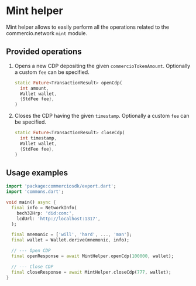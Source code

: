 # Mint helper

Mint helper allows to easily perform all the operations related to the commercio.network `mint` module.

## Provided operations

1. Opens a new CDP depositing the given `commercioTokenAmount`. Optionally a custom `fee` can be specified.

    ```dart
    static Future<TransactionResult> openCdp(
      int amount,
      Wallet wallet,
      {StdFee fee},
    )
    ```

2. Closes the CDP having the given `timestamp`. Optionally a custom `fee` can be specified.

    ```dart
    static Future<TransactionResult> closeCdp(
      int timestamp,
      Wallet wallet,
      {StdFee fee},
    )
    ```

## Usage examples

```dart
import 'package:commerciosdk/export.dart';
import 'commons.dart';

void main() async {
  final info = NetworkInfo(
    bech32Hrp: 'did:com:',
    lcdUrl: 'http://localhost:1317',
  );

  final mnemonic = ['will', 'hard', ..., 'man'];
  final wallet = Wallet.derive(mnemonic, info);

  // --- Open CDP
  final openResponse = await MintHelper.openCdp(100000, wallet);

  // --- Close CDP
  final closeResponse = await MintHelper.closeCdp(777, wallet);
}
```
